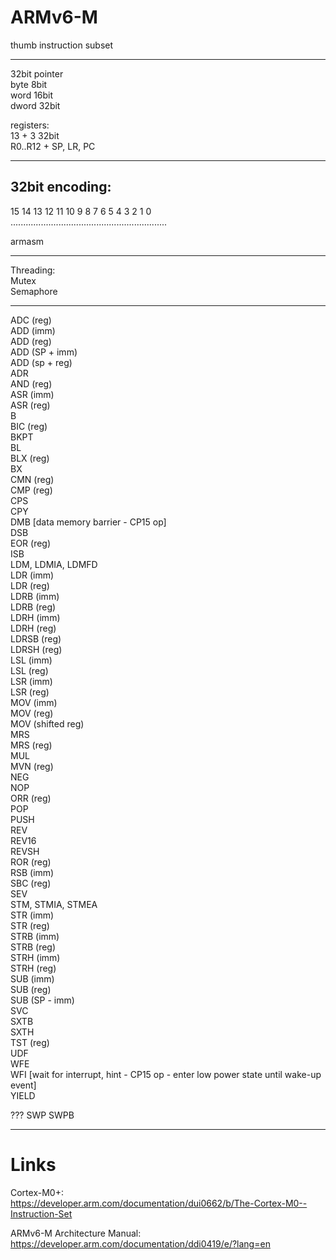 # ARMv6-M 
thumb instruction subset  

---

32bit pointer  
byte 8bit  
word 16bit  
dword 32bit  
  
registers:  
13 + 3     32bit  
R0..R12 + SP, LR, PC  

---

## 32bit encoding:
15  14  13  12  11  10   9   8   7   6   5   4   3   2   1   0  
..............................................................  

armasm

---

Threading:  
Mutex  
Semaphore  

---

ADC     (reg)  
ADD     (imm)  
ADD     (reg)  
ADD     (SP + imm)  
ADD     (sp + reg)  
ADR  
AND     (reg)  
ASR     (imm)  
ASR     (reg)  
B  
BIC     (reg)  
BKPT  
BL  
BLX     (reg)  
BX  
CMN     (reg)  
CMP     (reg)  
CPS  
CPY  
DMB     [data memory barrier - CP15 op]  
DSB  
EOR     (reg)  
ISB  
LDM, LDMIA, LDMFD  
LDR     (imm)  
LDR     (reg)  
LDRB    (imm)  
LDRB    (reg)  
LDRH    (imm)  
LDRH    (reg)  
LDRSB   (reg)  
LDRSH   (reg)  
LSL     (imm)  
LSL     (reg)  
LSR     (imm)  
LSR     (reg)  
MOV     (imm)  
MOV     (reg)  
MOV     (shifted reg)  
MRS       
MRS     (reg)  
MUL       
MVN     (reg)  
NEG       
NOP       
ORR     (reg)  
POP       
PUSH      
REV       
REV16     
REVSH     
ROR     (reg)  
RSB     (imm)  
SBC     (reg)  
SEV       
STM, STMIA, STMEA  
STR     (imm)  
STR     (reg)  
STRB    (imm)  
STRB    (reg)  
STRH    (imm)  
STRH    (reg)  
SUB     (imm)  
SUB     (reg)  
SUB     (SP - imm)  
SVC       
SXTB      
SXTH      
TST     (reg)  
UDF       
WFE       
WFI     [wait for interrupt, hint - CP15 op - enter low power state until wake-up event]  
YIELD     


???
SWP
SWPB




---  

# Links

Cortex-M0+:  
https://developer.arm.com/documentation/dui0662/b/The-Cortex-M0--Instruction-Set  

ARMv6-M Architecture Manual:  
https://developer.arm.com/documentation/ddi0419/e/?lang=en  
